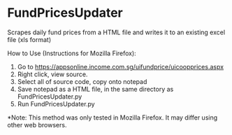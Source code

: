 # FundPricesUpdater
Scrapes daily fund prices from a HTML file and writes it to an existing excel file (xls format)

How to Use (Instructions for Mozilla Firefox):
1. Go to https://appsonline.income.com.sg/uifundprice/uicoopprices.aspx
2. Right click, view source.
3. Select all of source code, copy onto notepad
4. Save notepad as a HTML file, in the same directory as FundPricesUpdater.py
5. Run FundPricesUpdater.py

*Note: This method was only tested in Mozilla Firefox. It may differ using other web browsers.
